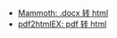 - [Mammoth: .docx 转 html](https://github.com/mwilliamson/mammoth.js)
- [pdf2htmlEX: pdf 转 html](https://github.com/pdf2htmlEX/pdf2htmlEX)
